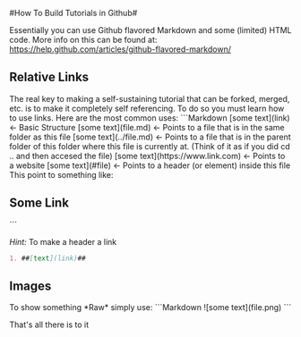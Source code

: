 #How To Build Tutorials in Github#

Essentially you can use Github flavored Markdown and some (limited) HTML code. More info on this can be found at: https://help.github.com/articles/github-flavored-markdown/


<h2>Relative Links</h2>
The real key to making a self-sustaining tutorial that can be forked, merged, etc. is to make it completely self referencing.
To do so you must learn how to use links. Here are the most common uses:
```Markdown
[some text](link)  <- Basic Structure
[some text](file.md) <- Points to a file that is in the same folder as this file
[some text](../file.md) <- Points to a file that is in the parent folder of this folder where this file is currently at.
                        (Think of it as if you did cd .. and then accesed the file)
[some text](https://www.link.com) <- Points to a website
[some text](#file) <- Points to a header (or element) inside this file
    This point to something like: <h2 id="file">Some Link</h2>
```

*Hint:* To make a header a link
```Markdown
1. ##[text](link)##
```
<h2>Images</h2>
To show something *Raw* simply use:
```Markdown
![some text](file.png)
```

That's all there is to it
